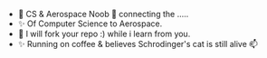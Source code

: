 - 👋 CS & Aerospace Noob 👀  connecting the ..... 
- ✨ Of Computer Science to Aerospace.
- 🌱 I will fork your repo :) while i learn from you.
- ✨ Running on coffee & believes Schrodinger's cat is still alive 📫
<!---
josephkb87/josephkb87 is a ✨ special ✨ repository because its `README.md` (this file) appears on your GitHub profile.
You can click the Preview link to take a look at your changes.
--->
